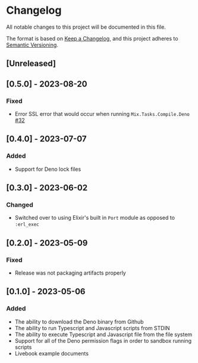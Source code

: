 # Changelog

All notable changes to this project will be documented in this file.

The format is based on [Keep a Changelog](https://keepachangelog.com/en/1.0.0/),
and this project adheres to [Semantic Versioning](https://semver.org/spec/v2.0.0.html).

## [Unreleased]

## [0.5.0] - 2023-08-20

### Fixed

- Error SSL error that would occur when running `Mix.Tasks.Compile.Deno` [#32](https://github.com/akoutmos/deno_ex/pull/32)

## [0.4.0] - 2023-07-07

### Added

- Support for Deno lock files

## [0.3.0] - 2023-06-02

### Changed

- Switched over to using Elixir's built in `Port` module as opposed to `:erl_exec`

## [0.2.0] - 2023-05-09

### Fixed

- Release was not packaging artifacts properly

## [0.1.0] - 2023-05-06

### Added

- The ability to download the Deno binary from Github
- The ability to run Typescript and Javascript scripts from STDIN
- The ability to execute Typescript and Javascript file from the file system
- Support for all of the Deno permission flags in order to sandbox running scripts
- Livebook example documents
